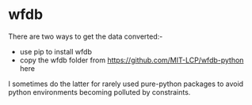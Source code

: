 # wfdb

There are two ways to get the data converted:-
* use pip to install wfdb
* copy the wfdb folder from https://github.com/MIT-LCP/wfdb-python here

I sometimes do the latter for rarely used pure-python packages to avoid python environments becoming polluted by constraints.

